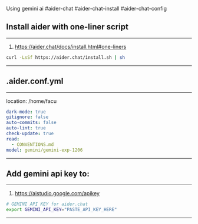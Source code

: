 Using gemini ai #aider-chat #aider-chat-install #aider-chat-config 

## Install aider with one-liner script
---
1. https://aider.chat/docs/install.html#one-liners

```bash
curl -LsSf https://aider.chat/install.sh | sh
```
---

## .aider.conf.yml
---
location: /home/facu

```yml
dark-mode: true
gitignore: false
auto-commits: false
auto-lint: true
check-update: true
read:
  - CONVENTIONS.md
model: gemini/gemini-exp-1206
```
---

## Add gemini api key to:
---
1. https://aistudio.google.com/apikey

```bash
# GEMINI API KEY for aider.chat
export GEMINI_API_KEY="PASTE_API_KEY_HERE"
```
---
